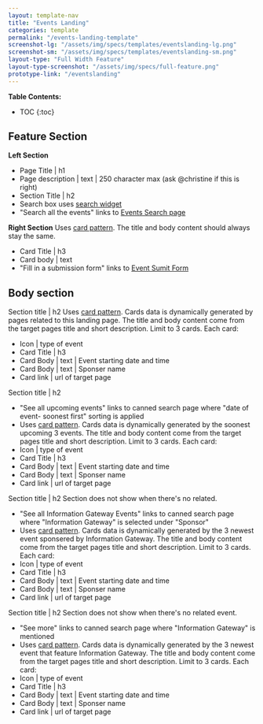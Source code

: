 ```yaml
---
layout: template-nav
title: "Events Landing"
categories: template
permalink: "/events-landing-template"
screenshot-lg: "/assets/img/specs/templates/eventslanding-lg.png"
screenshot-sm: "/assets/img/specs/templates/eventslanding-sm.png"
layout-type: "Full Width Feature"
layout-type-screenshot: "/assets/img/specs/full-feature.png"
prototype-link: "/eventslanding"
---
```


__Table Contents:__
* TOC
{:toc}

## Feature Section

**Left Section**
- Page Title | h1
- Page description | text | 250 character max (ask @christine if this is right)
- Section Title | h2
- Search box uses [search widget](/search-widget)
- "Search all the events" links to <a href="events-search.md">Events Search page</a>

**Right Section**
Uses [card pattern](/card).
The title and body content should always stay the same.
- Card Title | h3
- Card body | text 
- "Fill in a submission form" links to <a href="event-submit-form.md">Event Sumit Form</a>



## Body section
Section title | h2
Uses [card pattern](/card).
Cards data is dynamically generated by pages related to this landing page. The title and body content come from the target pages title and short description. Limit to 3 cards.
Each card:
- Icon | type of event 
- Card Title | h3
- Card Body | text | Event starting date and time
- Card Body | text | Sponser name
- Card link | url of target page 

Section title | h2
- "See all upcoming events" links to canned search page where "date of event- soonest first" sorting is applied 
- Uses [card pattern](/card).
Cards data is dynamically generated by the soonest upcoming 3 events. The title and body content come from the target pages title and short description. Limit to 3 cards.
Each card:
- Icon | type of event 
- Card Title | h3
- Card Body | text | Event starting date and time
- Card Body | text | Sponser name
- Card link | url of target page 

Section title | h2
Section does not show when there's no related.
- "See all Information Gateway Events" links to canned search page where "Information Gateway" is selected under "Sponsor"
- Uses [card pattern](/card).
Cards data is dynamically generated by the 3 newest event sponsered by Information Gateway. The title and body content come from the target pages title and short description. Limit to 3 cards.
Each card:
- Icon | type of event 
- Card Title | h3
- Card Body | text | Event starting date and time
- Card Body | text | Sponser name
- Card link | url of target page 

Section title | h2
Section does not show when there's no related event.
- "See more" links to canned search page where "Information Gateway" is mentioned 
- Uses [card pattern](/card).
Cards data is dynamically generated by the 3 newest event that feature Information Gateway. The title and body content come from the target pages title and short description. Limit to 3 cards.
Each card:
- Icon | type of event 
- Card Title | h3
- Card Body | text | Event starting date and time
- Card Body | text | Sponser name
- Card link | url of target page 